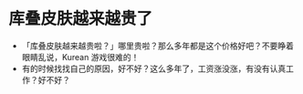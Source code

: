 # 库叠皮肤越来越贵了
- 「库叠皮肤越来越贵啦？」哪里贵啦？那么多年都是这个价格好吧？不要睁着眼睛乱说，Kurean 游戏很难的！
- ​有的时候找找自己的原因，好不好？这么多年了，工资涨没涨，有没有认真工作？好不好？
